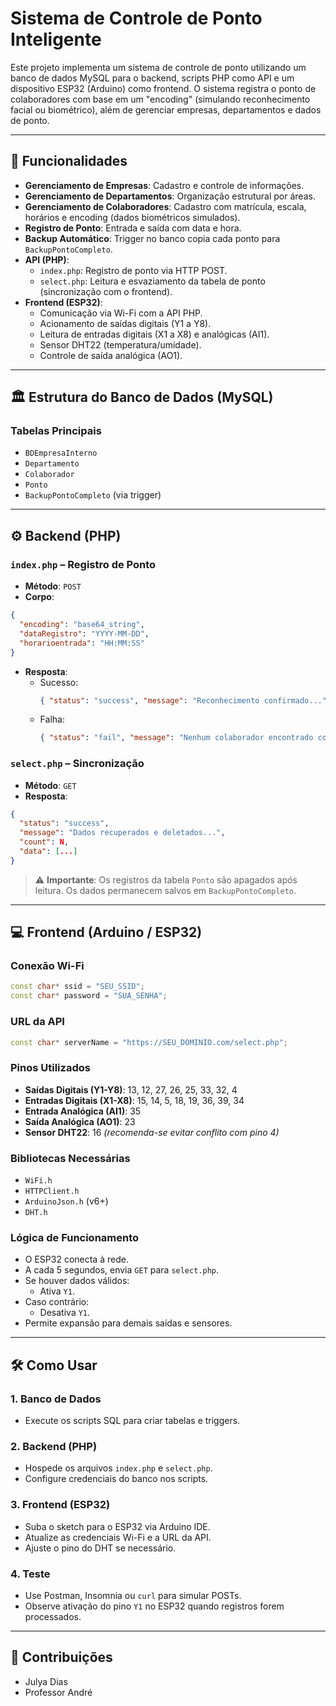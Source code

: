 # Sistema de Controle de Ponto Inteligente

Este projeto implementa um sistema de controle de ponto utilizando um banco de dados MySQL para o backend, scripts PHP como API e um dispositivo ESP32 (Arduino) como frontend. O sistema registra o ponto de colaboradores com base em um "encoding" (simulando reconhecimento facial ou biométrico), além de gerenciar empresas, departamentos e dados de ponto.

---

## 🚀 Funcionalidades

- **Gerenciamento de Empresas**: Cadastro e controle de informações.
- **Gerenciamento de Departamentos**: Organização estrutural por áreas.
- **Gerenciamento de Colaboradores**: Cadastro com matrícula, escala, horários e encoding (dados biométricos simulados).
- **Registro de Ponto**: Entrada e saída com data e hora.
- **Backup Automático**: Trigger no banco copia cada ponto para `BackupPontoCompleto`.
- **API (PHP)**:
  - `index.php`: Registro de ponto via HTTP POST.
  - `select.php`: Leitura e esvaziamento da tabela de ponto (sincronização com o frontend).
- **Frontend (ESP32)**:
  - Comunicação via Wi-Fi com a API PHP.
  - Acionamento de saídas digitais (Y1 a Y8).
  - Leitura de entradas digitais (X1 a X8) e analógicas (AI1).
  - Sensor DHT22 (temperatura/umidade).
  - Controle de saída analógica (AO1).

---

## 🏛️ Estrutura do Banco de Dados (MySQL)

### Tabelas Principais

- `BDEmpresaInterno`
- `Departamento`
- `Colaborador`
- `Ponto`
- `BackupPontoCompleto` (via trigger)

---

## ⚙️ Backend (PHP)

### `index.php` – Registro de Ponto

- **Método**: `POST`
- **Corpo**:
```json
{
  "encoding": "base64_string",
  "dataRegistro": "YYYY-MM-DD",
  "horarioentrada": "HH:MM:SS"
}
```
- **Resposta**:
  - Sucesso:
    ```json
    { "status": "success", "message": "Reconhecimento confirmado...", "matricula": "...", "nome": "..." }
    ```
  - Falha:
    ```json
    { "status": "fail", "message": "Nenhum colaborador encontrado com o encoding informado." }
    ```

### `select.php` – Sincronização

- **Método**: `GET`
- **Resposta**:
```json
{
  "status": "success",
  "message": "Dados recuperados e deletados...",
  "count": N,
  "data": [...]
}
```

> ⚠️ **Importante**: Os registros da tabela `Ponto` são apagados após leitura. Os dados permanecem salvos em `BackupPontoCompleto`.

---

## 💻 Frontend (Arduino / ESP32)

### Conexão Wi-Fi

```cpp
const char* ssid = "SEU_SSID";
const char* password = "SUA_SENHA";
```

### URL da API

```cpp
const char* serverName = "https://SEU_DOMINIO.com/select.php";
```

### Pinos Utilizados

- **Saídas Digitais (Y1-Y8)**: 13, 12, 27, 26, 25, 33, 32, 4
- **Entradas Digitais (X1-X8)**: 15, 14, 5, 18, 19, 36, 39, 34
- **Entrada Analógica (AI1)**: 35
- **Saída Analógica (AO1)**: 23
- **Sensor DHT22**: 16 *(recomenda-se evitar conflito com pino 4)*

### Bibliotecas Necessárias

- `WiFi.h`
- `HTTPClient.h`
- `ArduinoJson.h` (v6+)
- `DHT.h`

### Lógica de Funcionamento

- O ESP32 conecta à rede.
- A cada 5 segundos, envia `GET` para `select.php`.
- Se houver dados válidos:
  - Ativa `Y1`.
- Caso contrário:
  - Desativa `Y1`.
- Permite expansão para demais saídas e sensores.

---

## 🛠️ Como Usar

### 1. Banco de Dados

- Execute os scripts SQL para criar tabelas e triggers.

### 2. Backend (PHP)

- Hospede os arquivos `index.php` e `select.php`.
- Configure credenciais do banco nos scripts.

### 3. Frontend (ESP32)

- Suba o sketch para o ESP32 via Arduino IDE.
- Atualize as credenciais Wi-Fi e a URL da API.
- Ajuste o pino do DHT se necessário.

### 4. Teste

- Use Postman, Insomnia ou `curl` para simular POSTs.
- Observe ativação do pino `Y1` no ESP32 quando registros forem processados.

---

## 🤝 Contribuições

- Julya Dias 
- Professor André
